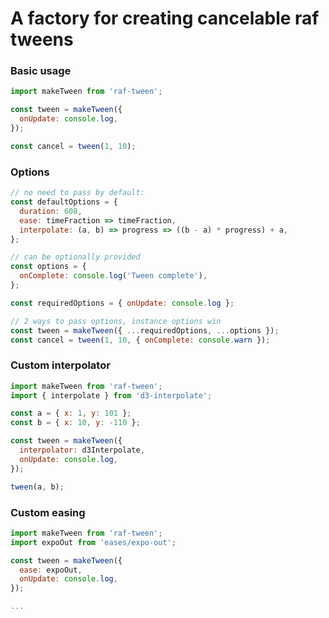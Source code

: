 # A factory for creating cancelable raf tweens

### Basic usage
```javascript
import makeTween from 'raf-tween';

const tween = makeTween({
  onUpdate: console.log,
});

const cancel = tween(1, 10);
```

### Options
```javascript
// no need to pass by default:
const defaultOptions = {
  duration: 608,
  ease: timeFraction => timeFraction,
  interpolate: (a, b) => progress => ((b - a) * progress) + a,
};

// can be optionally provided
const options = {
  onComplete: console.log('Tween complete'),
};

const requiredOptions = { onUpdate: console.log };

// 2 ways to pass options, instance options win
const tween = makeTween({ ...requiredOptions, ...options });
const cancel = tween(1, 10, { onComplete: console.warn });
```

### Custom interpolator
```javascript
import makeTween from 'raf-tween';
import { interpolate } from 'd3-interpolate';

const a = { x: 1, y: 101 };
const b = { x: 10, y: -110 };

const tween = makeTween({
  interpolator: d3Interpolate,
  onUpdate: console.log,
});

tween(a, b);
```

### Custom easing
```javascript
import makeTween from 'raf-tween';
import expoOut from 'eases/expo-out';

const tween = makeTween({
  ease: expoOut,
  onUpdate: console.log,
});

...
```
